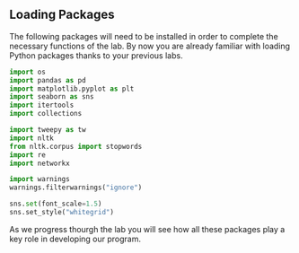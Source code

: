 <!--title={Loading Packages}-->

## Loading Packages

The following packages will need to be installed in order to complete the necessary functions of the lab. By now you are already familiar with loading Python packages thanks to your previous labs.

``` python
import os
import pandas as pd
import matplotlib.pyplot as plt
import seaborn as sns
import itertools
import collections

import tweepy as tw
import nltk
from nltk.corpus import stopwords
import re
import networkx

import warnings
warnings.filterwarnings("ignore")

sns.set(font_scale=1.5)
sns.set_style("whitegrid")
```

As we progress thourgh the lab you will see how all these packages play a key role in developing our program.

 